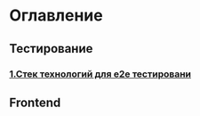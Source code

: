 # Оглавление

## Тестирование

### [1.Стек технологий для e2e тестировани](/e2e-stack/)

## Frontend
